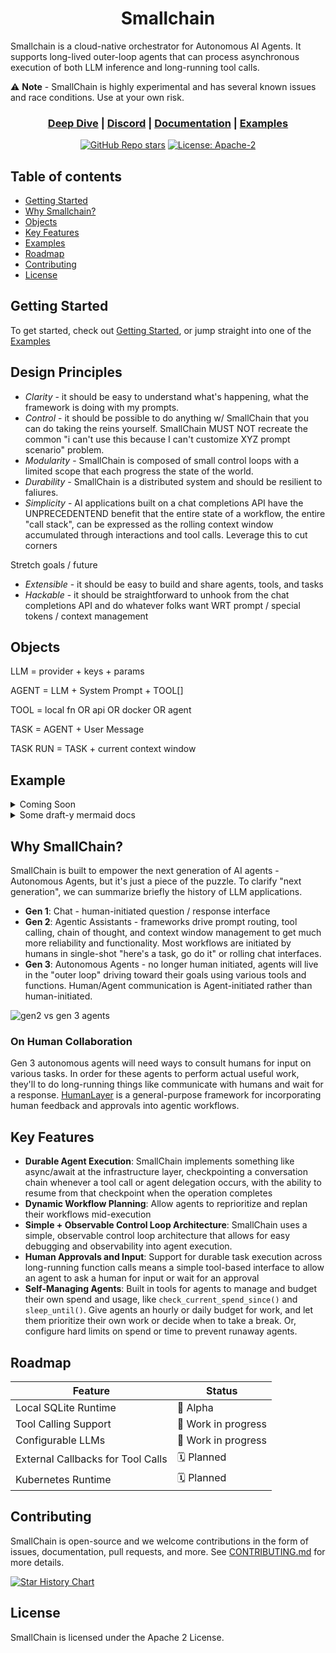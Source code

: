 <div align="center">

<h1>Smallchain</h1>

</div>

Smallchain is a cloud-native orchestrator for Autonomous AI Agents. It supports long-lived outer-loop agents that can process asynchronous execution of both LLM inference and long-running tool calls. 


:warning: **Note** - SmallChain is highly experimental and has several known issues and race conditions. Use at your own risk.
 
<div align="center">

<h3>

[Deep Dive](./smallchain.md) | [Discord](https://discord.gg/AK6bWGFY7d) | [Documentation](./docs) | [Examples](./examples)

</h3>

[![GitHub Repo stars](https://img.shields.io/github/stars/humanlayer/smallchain)](https://github.com/humanlayer/smallchain)
[![License: Apache-2](https://img.shields.io/badge/License-Apache-green.svg)](https://opensource.org/licenses/Apache-2)

</div>

## Table of contents

- [Getting Started](#getting-started)
- [Why Smallchain?](#why-smallchain)
- [Objects](#objects)
- [Key Features](#key-features)
- [Examples](#examples)
- [Roadmap](#roadmap)
- [Contributing](#contributing)
- [License](#license)

## Getting Started

To get started, check out [Getting Started](./docs/getting-started.md), or jump straight into one of the [Examples](./examples/)

## Design Principles

- *Clarity* - it should be easy to understand what's happening, what the framework is doing with my prompts.
- *Control* - it should be possible to do anything w/ SmallChain that you can do taking the reins yourself. SmallChain MUST NOT recreate the common "i can't use this because I can't customize XYZ prompt scenario" problem.
- *Modularity* - SmallChain is composed of small control loops with a limited scope that each progress the state of the world.
- *Durability* - SmallChain is a distributed system and should be resilient to faliures.
- *Simplicity* - AI applications built on a chat completions API have the UNPRECEDENTEND benefit that the entire state of a workflow, the entire "call stack", can be expressed as the rolling context window accumulated through interactions and tool calls. Leverage this to cut corners

Stretch goals / future

- *Extensible* - it should be easy to build and share agents, tools, and tasks
- *Hackable* - it should be straightforward to unhook from the chat completions API and do whatever folks want WRT prompt / special tokens / context management 

## Objects

LLM = provider + keys + params

AGENT = LLM + System Prompt + TOOL[]

TOOL = local fn OR api OR docker OR agent

TASK = AGENT + User Message

TASK RUN = TASK + current context window

## Example

<details>
<summary>Coming Soon</summary>

Create `smallchain.yaml`:

```yaml
llms:
  - name: "gpt-4o
    provider: openai
    model: gpt-4o
    parameters:
      temperature: 0.0

agents:
  - name: "assistant"
    system_prompt: "your goal is to assist the human with their tasks"
    llm: "gpt-4o"
    tools:
      - agent: "calculator_operator"
  - name: calculator_operator
    system_prompt: "you are a skilled calculator operator"
    tools:
      - add
      # - subtract
      # - multiply
      # - divide

tools:
  - name: add
    builtin: add

  - name: subtract
    description: "subtract two numbers"
    parameters:
      type: object
      properties:
        a:
          type: number
          description: "The first number"
        b:
          type: number
          description: "The second number"
    executor:
      python: # or docker, local_nodejs, local_bash, etc.
        image: "python:3.12"
        command: |
          python -c "print(a - b)"
        requirements: []
    
tasks:
  - name: "do_some_math"
    user_message: "add (3 + 4) and (5 + 3) and add the results"
    agent: assistant

runs:
  - name: "my first run"
    task: do_some_math
```



```shell
brew install humanlayer/smallchain/smallchain
```

```shell
smallchain apply -f smallchain.yaml
```

```shell
smallchain get events --pretty
```

```text
[2024-07-28 12:00:00] [INFO] Starting Smallchain
[2024-07-28 12:00:05] [INFO] Executing task: determine the current weather in tokyo
[2024-07-28 12:00:07] [INFO] Agent 'assistant' is executing the task
[2024-07-28 12:00:10] [INFO] Agent 'assistant' is using tool: get_current_weather
[2024-07-28 12:00:12] [INFO] Tool 'get_current_weather' executed successfully
[2024-07-28 12:00:13] [INFO] Agent 'assistant' has completed the task
[2024-07-28 12:00:14] [INFO] Task completed: determine the current weather in tokyo
[2024-07-28 12:00:15] [INFO] Output: The current temperature in Tokyo is 75°F (24°C)
[2024-07-28 12:00:16] [INFO] Run 'my first run' completed successfully
```

You can query the state of the workflow as the agent runs

```shell
smallchain get runs
```

```text
RUN                 NAME                STATUS    TASK ID             DEPTH
my first run        assistant           Running    do_some_math       0
```
</details>

<details>
<summary>Some draft-y mermaid docs</summary>

```mermaid
flowchart TD;
    MC[Manager Chain];
    style MC fill:#FFB0B5
    MC -->MCSM(System Message - list of agents to delegate to)
    style MCSM fill:#FFF
    MCSM --> MCUM(User Message: Create a Blog Post and promote it on linkedin, twitter, and slack)
    style MCUM fill:#FFF
    MCUM -->MCLLM(LLM CALL)
    MCLLM -->MCTC(Async Tool Call: Delegate to Planner Chain)
    style MCTC fill:#FFF
    subgraph Planner
      PCSM
      PCUM
      PCLLM
      PCFA
    end
    MCTC -->|launch| Planner;
    MCTC -->CP1[checkpoint]
    style CP1 fill:#88ffbb 
    PCSM(System Message)
    style PCSM fill:#FFF
    PCSM --> PCUM(User Message)
    style PCUM fill:#FFF
    PCUM --> PCLLM(LLM CALL)
    PCLLM --> PCFA(Final Answer: Plan)
    style PCFA fill:#FFF 
    MCTCR(Tool Call Response)
    PCFA -->|callback| MCTCR
    style MCTCR fill:#FFF
    R1[resume]
    style R1 fill:#88ffbb 
    MCTCR -->R1
    MCTC --> MCTCR
    CP1 --> R1
    MCLLM o--o CP1
    R1 --> MCLLM2[LLM CALL]
    MCLLM2 --> MCTC2[Async Tool Call: Delegate to Researcher Agent]
    style MCTC2 fill:#FFF
    subgraph Researcher
      RASM
      RUM
      RLLM
      RLLM2
      RLLM3
      RTC1
      RTC1X
      RTCR1
      RTC2
      RTC2X
      RTCR2
      RFA
    end
    MCTC2 -->|launch| Researcher;
    CP2[checkpoint]
    style CP2 fill:#88ffbb 
    MCTC2 --> CP2
    MCLLM2 o--o CP2
    RASM[System Message]
    style RASM fill:#FFF
    RASM --> RUM[User Message]
    style RUM fill:#FFF
    RUM --> RLLM[LLM CALL]
    RLLM --> RTC1[Sync Tool Call: Search Serper]
    style RTC1 fill:#FFF
    RTC1 --> RTCR1(Tool Call Response)
    RTC1 --> RTC1X(Serper API Call)
    RTC1X --> RTCR1
    style RTCR1 fill:#FFF
    RTCR1 --> RLLM2[LLM CALL]
    RLLM2 --> RTC2[Sync Tool Call: Search Wikipedia]
    style RTC2 fill:#FFF
    RTC2 --> RTCR2(Tool Call Response)
    RTC2 --> RTC2X(Wikipedia API Call)
    RTC2X --> RTCR2
    style RTCR2 fill:#FFF
    RTCR2 --> RLLM3[LLM CALL]
    RLLM3 --> RFA[Final Answer: Research]
    style RFA fill:#FFF
    MCTCR2(Tool Call Response)
    style MCTCR2 fill:#FFF
    RFA -->|callback| MCTCR2
    R2[resume]
    style R2 fill:#88ffbb 
    MCTCR2 --> R2
    MCTC2 --> MCTCR2
    CP2 --> R2
```

```mermaid
flowchart TD;
    C --> D(System Message);
    C --> E(User Message: Make a plan);
    C --> F(LLM CALL);

    F --> G[Final output: plan];
    G --> H(resume);
    
    H --> I(LLM CALL);
    I -->|launch| J[Researcher Agent];
    J --> K(System Message);
    J --> L(User Message: Research topic for blog post);
    J --> M(LLM CALL);
    
    M -->|launch| N[Tool: Search Serper];
    N --> O(Tool response);
    O --> P(LLM CALL);
    
    P -->|launch| Q[Tool: Search Wikipedia];
    Q --> R(Tool response);
    R --> S(LLM CALL);
    
    S --> T[Final output: summary of recent AI news];
    T --> U(resume);
    
    U --> V(LLM CALL);
    V -->|launch| W[Writer Agent];
    W --> X(System Message);
    W --> Y(User Message: Write blog post using research);
    W --> Z(LLM CALL);
    
    Z --> AA[Final output: great article on recent AI news];
    AA --> AB(resume);
    
    AB --> AC(LLM CALL);
    AC -->|launch| AD[Publisher Agent];
    AD --> AE(System Message);
    AD --> AF(User Message: Review blog post and get feedback from humans);
    AD --> AG(LLM CALL);
    
    AG -->|launch| AH[Tool: Contact Head of Marketing in Slack];
    AG -->|launch| AI[Tool: Contact Engineering SME in Slack];
    AG -->|launch| AJ[Tool: Email to CEO for review/feedback];
    
    AH --> AK(Tool Response);
    AI --> AK;
    AJ --> AK;
    
    AK -->|several minutes later| AL[Tool responses];
    AL --> AM[Checkpoint];
    
    AM -->|several days later| AN[Tool Response];
    AN --> AO(resume);
    
    AO --> AP(LLM CALL);
    AP -->|launch| AQ[Tool: Publish Post];
    AQ --> AR(Tool Response);
    AR --> AS(resume);
    
    AS --> AT(LLM CALL);
    AT -->|launch| AU(Twitter Agent);
    AT -->|launch| AV(LinkedIn Agent);
    
    AU --> AW(System Message: Write a Tweet Promoting the Post);
    AV --> AX(System Message: Write LinkedIn Post Promoting the Post);
    
    AW --> AY(Tool response);
    AX --> AY;
    
    AY --> AZ(Checkpoint);
    AZ --> BA(LLM CALL);
    
    BA --> BB[Final output: post was published and promoted];
    BB --> BC(resume);
    
    BC --> BD(LLM CALL);
    BD -->|launch| BE[Slack Internal Promo Agent];
    
    BE --> BF(System Message: Send Slack message to announce the post);
    BF -->|...| BG;
    
    BG --> BH(LLM CALL);
    BH --> BI[Final output: post was published and promoted];
```

</details>


## Why SmallChain?

SmallChain is built to empower the next generation of AI agents - Autonomous Agents, but it's just a piece of the puzzle. To clarify "next generation", we can summarize briefly the history of LLM applications.

- **Gen 1**: Chat - human-initiated question / response interface
- **Gen 2**: Agentic Assistants - frameworks drive prompt routing, tool calling, chain of thought, and context window management to get much more reliability and functionality. Most workflows are initiated by humans in single-shot "here's a task, go do it" or rolling chat interfaces.
- **Gen 3**: Autonomous Agents - no longer human initiated, agents will live in the "outer loop" driving toward their goals using various tools and functions. Human/Agent communication is Agent-initiated rather than human-initiated.

![gen2 vs gen 3 agents](./docs/images/gen-2-gen-3-agents.png)


### On Human Collaboration

Gen 3 autonomous agents will need ways to consult humans for input on various tasks. In order for these agents to perform actual useful work, they'll to do long-running things like communicate with humans and wait for a response. [HumanLayer](https://github.com/humanlayer/humanlayer) is a general-purpose framework for incorporating human feedback and approvals into agentic workflows.

## Key Features

- **Durable Agent Execution**: SmallChain implements something like async/await at the infrastructure layer, checkpointing a conversation chain whenever a tool call or agent delegation occurs, with the ability to resume from that checkpoint when the operation completes
- **Dynamic Workflow Planning**: Allow agents to reprioritize and replan their workflows mid-execution
- **Simple + Observable Control Loop Architecture**: SmallChain uses a simple, observable control loop architecture that allows for easy debugging and observability into agent execution.
- **Human Approvals and Input**: Support for durable task execution across long-running function calls means a simple tool-based interface to allow an agent to ask a human for input or wait for an approval
- **Self-Managing Agents**: Built in tools for agents to manage and budget their own spend and usage, like `check_current_spend_since()` and `sleep_until()`. Give agents an hourly or daily budget for work, and let them prioritize their own work or decide when to take a break. Or, configure hard limits on spend or time to prevent runaway agents.


## Roadmap

| Feature                                | Status              |
|----------------------------------------|---------------------|
| Local SQLite Runtime                   | 🚧 Alpha            |
| Tool Calling Support                   | 🚧 Work in progress |
| Configurable LLMs                      | 🚧 Work in progress |
| External Callbacks for Tool Calls      | 🗓️ Planned          |
| Kubernetes Runtime                     | 🗓️ Planned          |

## Contributing

SmallChain is open-source and we welcome contributions in the form of issues, documentation, pull requests, and more. See [CONTRIBUTING.md](./CONTRIBUTING.md) for more details.

[![Star History Chart](https://api.star-history.com/svg?repos=humanlayer/smallchain&type=Date)](https://star-history.com/#humanlayer/smallchain&Date)


## License

SmallChain is licensed under the Apache 2 License.
